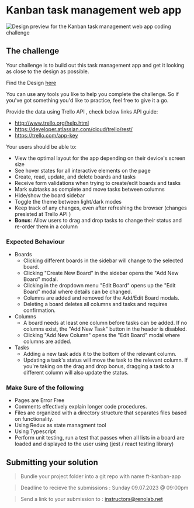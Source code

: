 # Kanban task management web app

![Design preview for the Kanban task management web app coding challenge](https://tinypic.host/images/2023/07/02/preview.jpeg)

## The challenge

Your challenge is to build out this task management app and get it looking as close to the design as possible.

Find the Design [here](https://www.figma.com/file/DrUaiIClCzsKWc4uwUrlAL/kanban-task-management-web-app?type=design&mode=design&t=VaU0Edb8BUFf1fO9-1)

You can use any tools you like to help you complete the challenge. So if you've got something you'd like to practice, feel free to give it a go.

Provide the data using Trello API , check below links API guide:

- http://www.trello.org/help.html
- https://developer.atlassian.com/cloud/trello/rest/
- https://trello.com/app-key

Your users should be able to:

- View the optimal layout for the app depending on their device's screen size
- See hover states for all interactive elements on the page
- Create, read, update, and delete boards and tasks
- Receive form validations when trying to create/edit boards and tasks
- Mark subtasks as complete and move tasks between columns
- Hide/show the board sidebar
- Toggle the theme between light/dark modes
- Keep track of any changes, even after refreshing the browser (changes presisted at Trello API )
- **Bonus**: Allow users to drag and drop tasks to change their status and re-order them in a column

### Expected Behaviour

- Boards
  - Clicking different boards in the sidebar will change to the selected board.
  - Clicking "Create New Board" in the sidebar opens the "Add New Board" modal.
  - Clicking in the dropdown menu "Edit Board" opens up the "Edit Board" modal where details can be changed.
  - Columns are added and removed for the Add/Edit Board modals.
  - Deleting a board deletes all columns and tasks and requires confirmation.
- Columns
  - A board needs at least one column before tasks can be added. If no columns exist, the "Add New Task" button in the header is disabled.
  - Clicking "Add New Column" opens the "Edit Board" modal where columns are added.
- Tasks
  - Adding a new task adds it to the bottom of the relevant column.
  - Updating a task's status will move the task to the relevant column. If you're taking on the drag and drop bonus, dragging a task to a different column will also update the status.

### Make Sure of the following

- Pages are Error Free
- Comments effectively explain longer code procedures.
- Files are organized with a directory structure that separates files based on functionality.
- Using Redux as state managment tool
- Using Typescript
- Perform unit testing, run a test that passes when all lists in a board are loaded and displayed to the user using (jest / react testing library)

## Submitting your solution

> Bundle your project folder into a git repo with name ft-kanban-app

> Deadline to recieve the submissions : Sunday 09.07.2023 @ 09:00pm

> Send a link to your submission to : [instructors@renolab.net](mailto:instructors@renolab.net)

